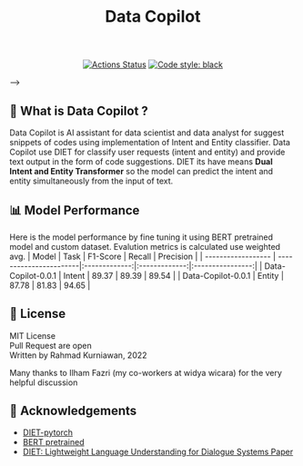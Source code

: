 

<br />
<h1>
<p align="center">
  <br>Data Copilot
</h1>
  <p align="center">
    <br />
    </p>
</p>

<p align="center">
<a href="https://www.python.org/"><img alt="Actions Status" src="https://img.shields.io/badge/Made%20with-Python-1f425f.svg"></a>
<a href="https://github.com/psf/black"><img alt="Code style: black" src="https://img.shields.io/badge/code%20style-black-000000.svg"></a>
</p> -->

## 🎯 What is Data Copilot ?
Data Copilot is AI assistant for data scientist and data analyst for suggest snippets of codes using implementation of Intent and Entity classifier. Data Copilot use DIET for classify user requests (intent and entity) and provide text output in the form of code suggestions. DIET its have means **Dual Intent and Entity Transformer** so the model can predict the intent and entity simultaneously from the input of text. 


## 📊 Model Performance
Here is the model performance by fine tuning it using BERT pretrained model and custom dataset. Evalution metrics is calculated use weighted avg.
| Model              |       Task             | F1-Score      | Recall        |   Precision      |
| ------------------ | -----------------------|:-------------:|:-------------:|:----------------:|
| Data-Copilot-0.0.1 | Intent                 | 89.37         |    89.39      |    89.54         |
| Data-Copilot-0.0.1 | Entity                 | 87.78         |    81.83      |    94.65         |

## 📄 License
MIT License
<br>
Pull Request are open
<br>
Written by Rahmad Kurniawan, 2022

Many thanks to Ilham Fazri (my co-workers at widya wicara) for the very helpful discussion


## 🖤 Acknowledgements
* [DIET-pytorch](https://github.com/cheesama/DIET-pytorch/tree/master/DIET)
* [BERT pretrained](https://github.com/huggingface/transformers)
* [DIET: Lightweight Language Understanding for Dialogue Systems Paper](https://arxiv.org/abs/2004.09936)
